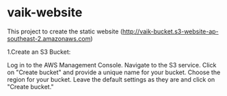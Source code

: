 # vaik-website
This project to create the static website (http://vaik-bucket.s3-website-ap-southeast-2.amazonaws.com)

1.Create an S3 Bucket:

Log in to the AWS Management Console.
Navigate to the S3 service.
Click on "Create bucket" and provide a unique name for your bucket.
Choose the region for your bucket.
Leave the default settings as they are and click on "Create bucket."


